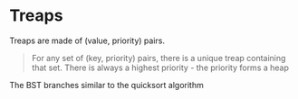 # Treaps

Treaps are made of (value, priority) pairs.

> For any set of (key, priority) pairs, there is a unique treap containing that set.
> There is always a highest priority - the priority forms a heap 

The BST branches similar to the quicksort algorithm